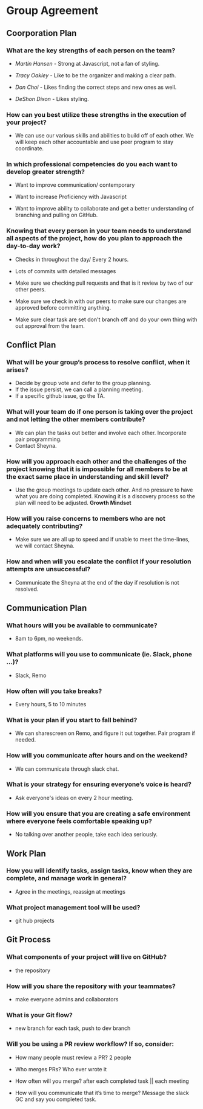 # Group Agreement

## Coorporation Plan

### What are the key strengths of each person on the team?

- *Martin Hansen* - Strong at Javascript, not a fan of styling.

- *Tracy Oakley* - Like to be the organizer and making a clear path.

- *Don Choi* - Likes finding the correct steps and new ones as well.

- *DeShon Dixon* - Likes styling. 

### How can you best utilize these strengths in the execution of your project?

- We can use our various skills and abilities to build off of each other. We will keep each other accountable and use peer program to stay coordinate.

### In which professional competencies do you each want to develop greater strength?

- Want to improve communication/ contemporary 

- Want to increase Proficiency with Javascript 

- Want to improve ability to collaborate and get a better understanding of branching and pulling on GitHub.

### Knowing that every person in your team needs to understand all aspects of the project, how do you plan to approach the day-to-day work?

- Checks in throughout the day/ Every 2 hours.

- Lots of commits with detailed messages

- Make sure we checking pull requests and that is it review by two of our other peers.

- Make sure we check in with our peers to make sure our changes are approved before committing anything.

- Make sure clear task are set don't branch off and do your own thing with out approval from the team.

## Conflict Plan

### What will be your group’s process to resolve conflict, when it arises?

- Decide by group vote and defer to the group planning.
- If the issue persist, we can call a planning meeting.
- If a specific github issue, go the TA.

### What will your team do if one person is taking over the project and not letting the other members contribute?

- We can plan the tasks out better and involve each other. Incorporate pair programming.
- Contact Sheyna.

### How will you approach each other and the challenges of the project knowing that it is impossible for all members to be at the exact same place in understanding and skill level?

- Use the group meetings to update each other. And no pressure to have what you are doing completed. Knowing it is a discovery process so the plan will need to be adjusted. **Growth Mindset**

### How will you raise concerns to members who are not adequately contributing?

- Make sure we are all up to speed and if unable to meet the time-lines, we will contact Sheyna.

### How and when will you escalate the conflict if your resolution attempts are unsuccessful?

- Communicate the Sheyna at the end of the day if resolution is not resolved.

## Communication Plan

### What hours will you be available to communicate?

- 8am to 6pm, no weekends.

### What platforms will you use to communicate (ie. Slack, phone …)?

- Slack, Remo

### How often will you take breaks?

- Every hours, 5 to 10 minutes

### What is your plan if you start to fall behind?

- We can sharescreen on Remo, and figure it out together. Pair program if needed.

### How will you communicate after hours and on the weekend?

- We can communicate through slack chat.

### What is your strategy for ensuring everyone’s voice is heard?

- Ask everyone's ideas on every 2 hour meeting.

### How will you ensure that you are creating a safe environment where everyone feels comfortable speaking up?

- No talking over another people, take each idea seriously.

## Work Plan

### How you will identify tasks, assign tasks, know when they are complete, and manage work in general?

- Agree in the meetings, reassign at meetings

### What project management tool will be used?

- git hub projects

## Git Process

### What components of your project will live on GitHub?

- the repository

### How will you share the repository with your teammates?

- make everyone admins and collaborators

### What is your Git flow?

- new branch for each task, push to dev branch

### Will you be using a PR review workflow? If so, consider:

- How many people must review a PR?
2 people

- Who merges PRs?
Who ever wrote it

- How often will you merge?
after each completed task || each meeting

- How will you communicate that it’s time to merge?
Message the slack GC and say you completed task.

